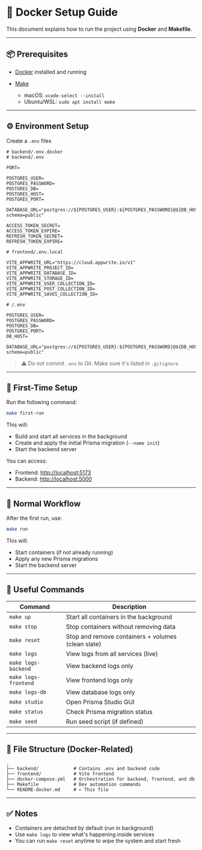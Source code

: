 # 🐳 Docker Setup Guide

This document explains how to run the project using **Docker** and **Makefile**.

---

## 📦 Prerequisites

* [Docker](https://www.docker.com/) installed and running
* [Make](https://www.gnu.org/software/make/)

  * macOS: `xcode-select --install`
  * Ubuntu/WSL: `sudo apt install make`

---

## ⚙️ Environment Setup

Create a `.env` files

```env
# backend/.env.docker
# backend/.env

PORT=

POSTGRES_USER=
POSTGRES_PASSWORD=
POSTGRES_DB=
POSTGRES_HOST=
POSTGRES_PORT=

DATABASE_URL="postgres://${POSTGRES_USER}:${POSTGRES_PASSWORD}@${DB_HOST}:${POSTGRES_PORT}/${POSTGRES_DB}?schema=public"

ACCESS_TOKEN_SECRET=
ACCESS_TOKEN_EXPIRE=
REFRESH_TOKEN_SECRET=
REFRESH_TOKEN_EXPIRE=
```

```env
# frontend/.env.local

VITE_APPWRITE_URL="https://cloud.appwrite.io/v1"
VITE_APPWRITE_PROJECT_ID=
VITE_APPWRITE_DATABASE_ID=
VITE_APPWRITE_STORAGE_ID=
VITE_APPWRITE_USER_COLLECTION_ID=
VITE_APPWRITE_POST_COLLECTION_ID=
VITE_APPWRITE_SAVES_COLLECTION_ID=
```

```env
# /.env

POSTGRES_USER=
POSTGRES_PASSWORD=
POSTGRES_DB=
POSTGRES_PORT=
DB_HOST=

DATABASE_URL="postgres://${POSTGRES_USER}:${POSTGRES_PASSWORD}@${DB_HOST}:${POSTGRES_PORT}/${POSTGRES_DB}?schema=public"

```
> ⚠️ Do not commit `.env` to Git. Make sure it's listed in `.gitignore`.

---

## 🚀 First-Time Setup

Run the following command:

```bash
make first-run
```

This will:

* Build and start all services in the background
* Create and apply the initial Prisma migration (`--name init`)
* Start the backend server

You can access:

* Frontend: [http://localhost:5173](http://localhost:5173)
* Backend: [http://localhost:5000](http://localhost:5000)

---

## 🏃 Normal Workflow

After the first run, use:

```bash
make run
```

This will:

* Start containers (if not already running)
* Apply any new Prisma migrations
* Start the backend server

---

## 🔧 Useful Commands

| Command              | Description                                        |
| -------------------- | -------------------------------------------------- |
| `make up`            | Start all containers in the background             |
| `make stop`          | Stop containers without removing data              |
| `make reset`         | Stop and remove containers + volumes (clean slate) |
| `make logs`          | View logs from all services (live)                 |
| `make logs-backend`  | View backend logs only                             |
| `make logs-frontend` | View frontend logs only                            |
| `make logs-db`       | View database logs only                            |
| `make studio`        | Open Prisma Studio GUI                             |
| `make status`        | Check Prisma migration status                      |
| `make seed`          | Run seed script (if defined)                       |

---

## 📁 File Structure (Docker-Related)

```
.
├── backend/             # Contains .env and backend code
├── frontend/            # Vite frontend
├── docker-compose.yml   # Orchestration for backend, frontend, and db
├── Makefile             # Dev automation commands
└── README-docker.md     # ← This file
```

---

## ✅ Notes

* Containers are detached by default (run in background)
* Use `make logs` to view what's happening inside services
* You can run `make reset` anytime to wipe the system and start fresh
